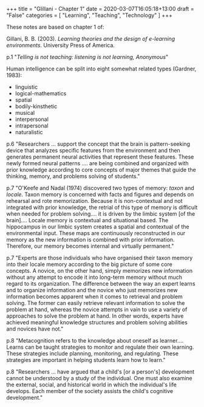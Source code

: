 +++
title = "Glillani - Chapter 1"
date = 2020-03-07T16:05:18+13:00
draft = "False"
categories = [ 
	"Learning", 
	"Teaching", 
	"Technology"
	]
+++

These notes are based on chapter 1 of:

Gillani, B. B. (2003). _Learning theories and the design of e-learning environments_. University Press of America.

p.1 "_Telling is not teaching: listening is not learning, Anonymous_"

Human intelligence can be split into eight somewhat related types (Gardner, 1983):

- linguistic
- logical-mathematics
- spatial
- bodily-kinsthetic
- musical
- interpersonal
- intrapersonal
- naturalistic

p.6 "Researchers ... support the concept that the brain is
pattern-seeking device that analyzes specific features from the
environment and then generates permanent neural activities that
represent these features. These newly formed neural patterns .... are
being combined and organized with prior knowledge according to core
concepts of major themes that guide the thinking, memory, and problems
solving of students."

p.7 "O'Keefe and Nadal (1974) discovered two types of memory: _taxon_
and _locale_. Taxon memory is concerned with facts and figures and
depends on rehearsal and rote memorization. Because it is
non-contextual and not integrated with prior knowledge, the retrial of
this type of memory is difficult when needed for problem solving....
it is driven by the limbic system [of the brain].... Locale memory is
contextual and situational based. The hippocampus in our limbic system
creates a spatial and contextual of the environmental input. These
maps are continuously reconstructed in our memory as the new
information is combined with prior information. Therefore, our memory
becomes internal and virtually permanent."

p.7 "Experts are those individuals who have organised their taxon
memory into their locale memory according to the big picture of some
core concepts. A novice, on the other hand, simply memorizes new
information without any attempt to encode it into long-term memory
without much regard to its organization. The difference between the
way an expert learns and to organize information and the novice who
just memorizes new information becomes apparent when it comes to
retrieval and problem solving. The former can easily retrieve relevant
information to solve the problem at hand, whereas the novice attempts
in vain to use a variety of approaches to solve the problem at hand.
In other words, experts have achieved meaningful knowledge structures
and problem solving abilities and novices have not."

p.8 "Metacognition refers to the knowledge about oneself as
learner.... Learns can be taught strategies to monitor and regulate
their own learning. These strategies include planning, monitoring, and
regulating. These strategies are important in helping students learn
how to learn."

p.8 "Researchers ... have argued that a child's [or a person's]
development cannot be understood by a study of the individual. One
must also examine the external, social, and historical world in which
the individual's life develops. Each member of the society assists the
child's cognitive development."
